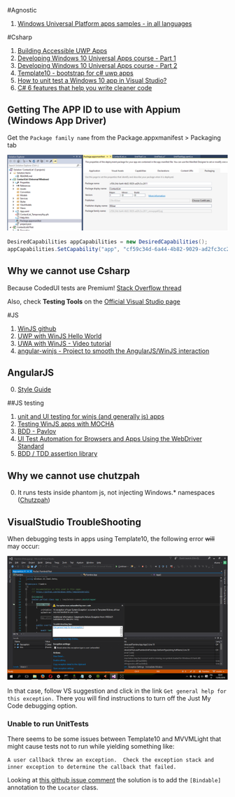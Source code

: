 
#Agnostic
1. [Windows Universal Platform apps samples - in all languages](https://github.com/Microsoft/Windows-universal-samples)

#Csharp
1. [Building Accessible UWP Apps](https://www.youtube.com/watch?v=_tvBQsxpEG4)
2. [Developing Windows 10 Universal Apps course - Part 1](https://www.edx.org/course/developing-windows-10-universal-apps-microsoft-dev209-1x-0)
3. [Developing Windows 10 Universal Apps course - Part 2](https://www.edx.org/course/developing-windows-10-universal-apps-microsoft-dev209-2x-0)
4. [Template10 - bootstrap for c# uwp apps](https://github.com/Windows-XAML/Template10)
4. [How to unit test a Windows 10 app in Visual Studio?](https://xunit.github.io/docs/getting-started-uwp.html)
5. [C# 6 features that help you write cleaner code](http://programmingwithmosh.com/csharp/csharp-6-features-that-help-you-write-cleaner-code/)

## Getting The APP ID to use with Appium (Windows App Driver)

Get the `Package family name` from the Package.appxmanifest > Packaging tab

![Pic](/GettingTheAppID.png)

```c#
DesiredCapabilities appCapabilities = new DesiredCapabilities();
appCapabilities.SetCapability("app", "cf59c34d-6a44-4b82-9029-ad2fc3cc2611_xnnwpqakf2yqj!App");
```


## Why we cannot use Csharp

Because CodedUI tests are Premium! [Stack Overflow thread](http://stackoverflow.com/questions/7106251/microsoft-visualstudio-testtools-uitest-dll)

Also, check **Testing Tools** on the [Official Visual Studio page](https://www.visualstudio.com/en-us/products/compare-visual-studio-2015-products-vs.aspx)

#JS
1. [WinJS github](https://github.com/winjs/winjs)
2. [UWP with WinJS Hello World](https://msdn.microsoft.com/en-us/windows/uwp/get-started/create-a-hello-world-app-js-universal)
1. [UWA with WinJS - Video tutorial](https://mva.microsoft.com/en-us/training-courses/developing-universal-windows-apps-with-html-and-javascript-jump-start-8344?l=WabedTEz_704984382)
2. [angular-winjs - Project to smooth the AngularJS/WinJS interaction](https://github.com/winjs/angular-winjs)

## AngularJS
0. [Style Guide](https://github.com/mgechev/angularjs-style-guide)

##JS testing
1. [unit and UI testing for winjs (and generally js) apps](https://qunitjs.com/) 
2. [Testing WinJS apps with MOCHA](http://staxmanade.com/2015/05/running-in-app-mocha-tests-within-winjs/)
3. [BDD - Pavlov](https://github.com/mmonteleone/pavlov)
4. [UI Test Automation for Browsers and Apps Using the WebDriver Standard](https://channel9.msdn.com/Events/Build/2016/P499)
5. [BDD / TDD assertion library](http://chaijs.com/)

## Why we cannot use chutzpah
0. It runs tests inside phantom js, not injecting Windows.* namespaces ([Chutzpah](https://github.com/mmanela/chutzpah))

## VisualStudio TroubleShooting

When debugging tests in apps using Template10, the following error <s>will</s> may occur:

![Pic](/AnotherDayWithVisualStudio.png)

In that case, follow VS suggestion and click in the link `Get general help for this exception.` 
There you will find instructions to turn off the Just My Code debugging option.

### Unable to run UnitTests

There seems to be some issues between Template10 and MVVMLight that might cause tests not to run while yielding something like:

```
A user callback threw an exception.  Check the exception stack and inner exception to determine the callback that failed.
```

Looking at [this github issue comment](https://github.com/Windows-XAML/Template10/issues/464#issuecomment-210038007) the solution is to add the `[Bindable]` annotation to the `Locator` class.
